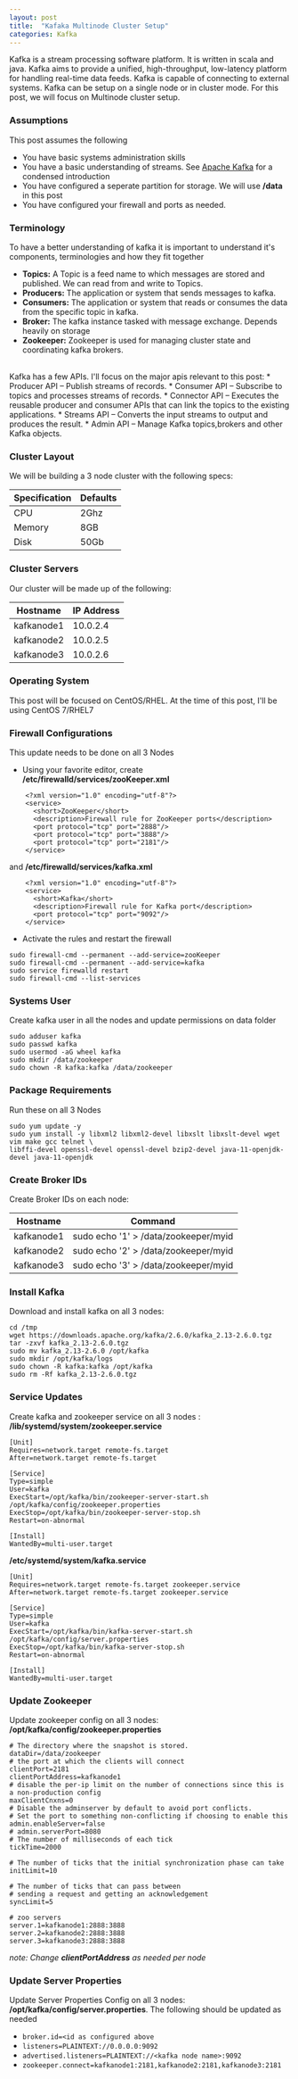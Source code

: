 ```yaml
---
layout: post
title:  "Kafaka Multinode Cluster Setup"
categories: Kafka
---
```


Kafka is a stream processing software platform. It is written in scala and java. Kafka aims to provide a unified, high-throughput, low-latency platform for handling real-time data feeds. Kafka is capable of connecting to external systems. Kafka can be setup on a single node or in cluster mode. For this post, we will focus on Multinode cluster setup.

### **Assumptions**
This post assumes the following
* You have basic systems administration skills
* You have a basic understanding of streams. See [Apache Kafka](https://kafka.apache.org/intro) for a condensed introduction
* You have configured a seperate partition for storage. We will use **/data** in this post
* You have configured your firewall and ports as needed.

### **Terminology**
To have a better understanding of kafka it is important to understand it's components, terminologies and how they fit together
* **Topics:** A Topic is a feed name to which messages are stored and published. We can read from and write to Topics.
* **Producers:** The application or system that sends messages to kafka.
* **Consumers:** The application or system that reads or consumes the data from the specific topic in kafka.
* **Broker:** The kafka instance tasked with message exchange. Depends heavily on storage
* **Zookeeper:** Zookeeper is used for managing cluster state and coordinating kafka brokers.
<br>
Kafka has a few APIs. I'll focus on the major apis relevant to this post:
    * Producer API – Publish streams of records.
    * Consumer API – Subscribe to topics and processes streams of records.
    * Connector API – Executes the reusable producer and consumer APIs that can link the topics to the existing applications.
    * Streams API – Converts the input streams to output and produces the result.
    * Admin API – Manage Kafka topics,brokers and other Kafka objects.

### **Cluster Layout**
We will be building a 3 node cluster with the following specs:<br>

| Specification      | Defaults |
| ----------- | ----------- |
| CPU      | 2Ghz       |
| Memory   | 8GB        |
| Disk   | 50Gb        |


### **Cluster Servers**
Our cluster will be made up of the following:<br>

| Hostname      | IP Address |
| ----------- | ----------- |
| kafkanode1      | 10.0.2.4       |
| kafkanode2   | 10.0.2.5        |
| kafkanode3   | 10.0.2.6        |

### **Operating System**
This post will be focused on CentOS/RHEL. At the time of this post, I'll be using CentOS 7/RHEL7

### **Firewall Configurations**
This update needs to be done on all 3 Nodes
* Using your favorite editor, create **/etc/firewalld/services/zooKeeper.xml**
```
    <?xml version="1.0" encoding="utf-8"?>
    <service>
      <short>ZooKeeper</short>
      <description>Firewall rule for ZooKeeper ports</description>
      <port protocol="tcp" port="2888"/>
      <port protocol="tcp" port="3888"/>
      <port protocol="tcp" port="2181"/>
    </service>
```
and **/etc/firewalld/services/kafka.xml**
```
    <?xml version="1.0" encoding="utf-8"?>
    <service>
      <short>Kafka</short>
      <description>Firewall rule for Kafka port</description>
      <port protocol="tcp" port="9092"/>
    </service>
```
* Activate the rules and restart the firewall
```
sudo firewall-cmd --permanent --add-service=zooKeeper
sudo firewall-cmd --permanent --add-service=kafka
sudo service firewalld restart
sudo firewall-cmd --list-services
```

### **Systems User**
Create kafka user in all the nodes and update permissions on data folder
```
sudo adduser kafka
sudo passwd kafka
sudo usermod -aG wheel kafka
sudo mkdir /data/zookeeper
sudo chown -R kafka:kafka /data/zookeeper
```

### **Package Requirements**
Run these on all 3 Nodes
```
sudo yum update -y
sudo yum install -y libxml2 libxml2-devel libxslt libxslt-devel wget vim make gcc telnet \
libffi-devel openssl-devel openssl-devel bzip2-devel java-11-openjdk-devel java-11-openjdk
```

### **Create Broker IDs**
Create Broker IDs on each node:<br>

| Hostname      | Command |
| ----------- | ----------- |
| kafkanode1      | sudo echo '1' > /data/zookeeper/myid       |
| kafkanode2   | sudo echo '2' > /data/zookeeper/myid        |
| kafkanode3   | sudo echo '3' > /data/zookeeper/myid       |

### **Install Kafka**
Download and install kafka on all 3 nodes:<br>
```
cd /tmp
wget https://downloads.apache.org/kafka/2.6.0/kafka_2.13-2.6.0.tgz
tar -zxvf kafka_2.13-2.6.0.tgz
sudo mv kafka_2.13-2.6.0 /opt/kafka
sudo mkdir /opt/kafka/logs
sudo chown -R kafka:kafka /opt/kafka
sudo rm -Rf kafka_2.13-2.6.0.tgz
```

### **Service Updates**
Create kafka and zookeeper service on all 3 nodes :<br>
**/lib/systemd/system/zookeeper.service**
```
[Unit]
Requires=network.target remote-fs.target
After=network.target remote-fs.target

[Service]
Type=simple
User=kafka
ExecStart=/opt/kafka/bin/zookeeper-server-start.sh /opt/kafka/config/zookeeper.properties
ExecStop=/opt/kafka/bin/zookeeper-server-stop.sh
Restart=on-abnormal

[Install]
WantedBy=multi-user.target
```
**/etc/systemd/system/kafka.service**
```
[Unit]
Requires=network.target remote-fs.target zookeeper.service
After=network.target remote-fs.target zookeeper.service

[Service]
Type=simple
User=kafka
ExecStart=/opt/kafka/bin/kafka-server-start.sh /opt/kafka/config/server.properties
ExecStop=/opt/kafka/bin/kafka-server-stop.sh
Restart=on-abnormal

[Install]
WantedBy=multi-user.target
```

### **Update Zookeeper**
Update zookeeper config on all 3 nodes: **/opt/kafka/config/zookeeper.properties**<br>
```
# The directory where the snapshot is stored.
dataDir=/data/zookeeper
# the port at which the clients will connect
clientPort=2181
clientPortAddress=kafkanode1
# disable the per-ip limit on the number of connections since this is a non-production config
maxClientCnxns=0
# Disable the adminserver by default to avoid port conflicts.
# Set the port to something non-conflicting if choosing to enable this
admin.enableServer=false
# admin.serverPort=8080
# The number of milliseconds of each tick
tickTime=2000

# The number of ticks that the initial synchronization phase can take
initLimit=10

# The number of ticks that can pass between 
# sending a request and getting an acknowledgement
syncLimit=5

# zoo servers
server.1=kafkanode1:2888:3888
server.2=kafkanode2:2888:3888
server.3=kafkanode3:2888:3888
```
*note: Change **clientPortAddress** as needed per node*


### **Update Server Properties**
Update Server Properties Config on all 3 nodes: **/opt/kafka/config/server.properties**. The following should be updated as needed
* ```broker.id=<id as configured above```
* ```listeners=PLAINTEXT://0.0.0.0:9092```
* ```advertised.listeners=PLAINTEXT://<kafka node name>:9092```
* ```zookeeper.connect=kafkanode1:2181,kafkanode2:2181,kafkanode3:2181```
